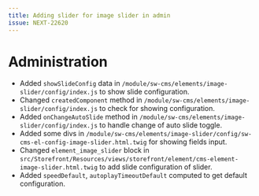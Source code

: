 ```yaml
---
title: Adding slider for image slider in admin
issue: NEXT-22620
---
```

# Administration
* Added `showSlideConfig` data in `/module/sw-cms/elements/image-slider/config/index.js` to show slide configuration.
* Changed `createdComponent` method in `/module/sw-cms/elements/image-slider/config/index.js` to check for showing configuration.
* Added `onChangeAutoSlide` method in `/module/sw-cms/elements/image-slider/config/index.js` to handle change of auto slide toggle.
* Added some divs in `/module/sw-cms/elements/image-slider/config/sw-cms-el-config-image-slider.html.twig` for showing fields input.
* Changed `element_image_slider` block in `src/Storefront/Resources/views/storefront/element/cms-element-image-slider.html.twig` to add slide configuration of slider.
* Added `speedDefault`,  `autoplayTimeoutDefault` computed to get default configuration.
